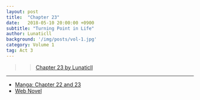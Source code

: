```yaml
---
layout: post
title:  "Chapter 23"
date:   2018-05-10 20:00:00 +0900
subtitle: "Turning Point in Life"
author: Lunaticll
background: '/img/posts/vol-1.jpg'
category: Volume 1
tag: Act 3
---
```


>> [Chapter 23 by Lunaticll](https://www.wattpad.com/975822099-shi-ni-modori-subete-wo-sukuu-tame-ni-saikyou-he)

----

- [Manga: Chapter 22 and 23][manga-link]
- [Web Novel][novel-link]

[manga-link]: https://mangadex.org/title/41744/shi-ni-modori-subete-wo-sukuu-tame-ni-saikyou-he-to-itaru
[novel-link]: https://ncode.syosetu.com/n0569es/23/